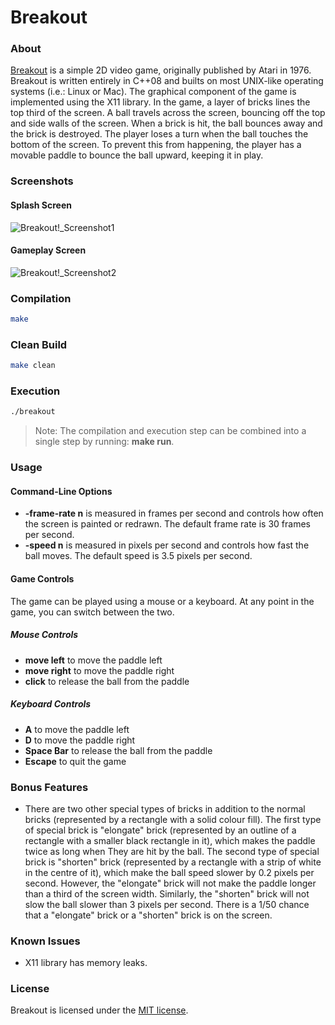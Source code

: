 # Breakout
### About
[Breakout](http://en.wikipedia.org/wiki/Breakout_(video_game)) is a simple 2D video game, originally published by Atari in 1976. Breakout is written entirely in C++08 and builts on most UNIX-like operating systems (i.e.: Linux or Mac). The graphical component of the game is implemented using the X11 library. In the game, a layer of bricks lines the top third of the screen. A ball travels across the screen, bouncing off the top and side walls of the screen. When a brick is hit, the ball bounces away and the brick is destroyed. The player loses a turn when the ball touches the bottom of the screen. To prevent this from happening, the player has a movable paddle to bounce the ball upward, keeping it in play.

### Screenshots
#### Splash Screen
![Breakout!_Screenshot1](https://cloud.githubusercontent.com/assets/7763904/10354086/9632a6b2-6d2a-11e5-935b-03f16173b894.png)
#### Gameplay Screen
![Breakout!_Screenshot2](https://cloud.githubusercontent.com/assets/7763904/10354090/a0fc7cd0-6d2a-11e5-8720-5bd7225ab6fd.png)

### Compilation
```Bash
make
```

### Clean Build
```Bash
make clean
```

### Execution
```Bash
./breakout
```

> Note: The compilation and execution step can be combined into a single step by running: **make run**.

### Usage
#### Command-Line Options
- **-frame-rate n** is measured in frames per second and controls how often the screen is painted or redrawn. The default frame rate is 30 frames per second.
- **-speed n** is measured in pixels per second and controls how fast the ball moves. The default speed is 3.5 pixels per second.

#### Game Controls
The game can be played using a mouse or a keyboard. At any point in the game, you can switch between the two.

##### Mouse Controls
- **move left** to move the paddle left
- **move right** to move the paddle right
- **click** to release the ball from the paddle

##### Keyboard Controls
- **A** to move the paddle left
- **D** to move the paddle right
- **Space Bar** to release the ball from the paddle
- **Escape** to quit the game

### Bonus Features
- There are two other special types of bricks in addition to the normal bricks (represented by a rectangle with a solid colour fill). The first type of special brick is "elongate" brick (represented by an outline of a rectangle with a smaller black rectangle in it), which makes the paddle twice as long when They are hit by the ball. The second type of special brick is "shorten" brick (represented by a rectangle with a strip of white in the centre of it), which make the ball speed slower by 0.2 pixels per second. However, the "elongate" brick will not make the paddle longer than a third of the screen width. Similarly, the "shorten" brick will not slow the ball slower than 3 pixels per second. There is a 1/50 chance that a "elongate" brick or a "shorten" brick is on the screen.

### Known Issues
- X11 library has memory leaks.

### License
Breakout is licensed under the [MIT license](https://github.com/elailai94/Breakout/blob/master/LICENSE.md).
